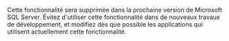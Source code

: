 Cette fonctionnalité sera supprimée dans la prochaine version de Microsoft SQL Server. Évitez d'utiliser cette fonctionnalité dans de nouveaux travaux de développement, et modifiez dès que possible les applications qui utilisent actuellement cette fonctionnalité.